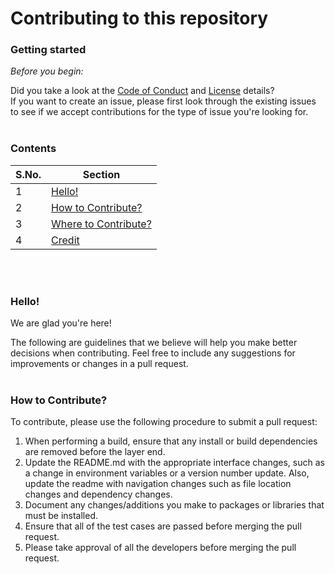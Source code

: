 # Contributing to this repository

### Getting started

*Before you begin:*

Did you take a look at the [Code of Conduct](https://github.com/kartikson1/CSC510-Group3/blob/main/CODE_OF_CONDUCT.md) and [License](https://github.com/kartikson1/CSC510-Group3/blob/main/LICENSE.md) details?
<br>
If you want to create an issue, please first look through the existing issues to see if we accept contributions for the type of issue you're looking for.
<br></br>
### Contents

S.No. | Section 
----- | ------- 
1 | [Hello!](#welcome!)
2 | [How to Contribute?](#How-to-Contribute?)
3 | [Where to Contribute?](#Where-to-Contribute?)
4 | [Credit](#Credit-for-the-CONTRIBUTING.md-file)

<br></br>
### Hello! 
We are glad you're here!

The following are guidelines that we believe will help you make better decisions when contributing. Feel free to include any suggestions for improvements or changes in a pull request.
<br></br>
### How to Contribute?
To contribute, please use the following procedure to submit a pull request: 
1. When performing a build, ensure that any install or build dependencies are removed before the layer end. 
2. Update the README.md with the appropriate interface changes, such as a change in environment variables or a version number update. Also, update the readme with navigation changes such as file location changes and dependency changes. 
3. Document any changes/additions you make to packages or libraries that must be installed.
4. Ensure that all of the test cases are passed before merging the pull request.
5. Please take approval of all the developers before merging the pull request.
<br></br>
